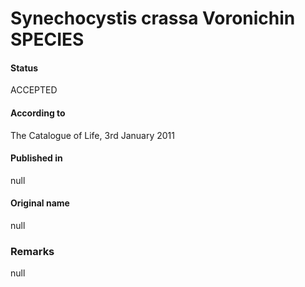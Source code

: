 # Synechocystis crassa Voronichin SPECIES

#### Status
ACCEPTED

#### According to
The Catalogue of Life, 3rd January 2011

#### Published in
null

#### Original name
null

### Remarks
null
